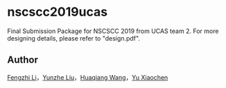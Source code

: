 # nscscc2019ucas
Final Submission Package for NSCSCC 2019 from UCAS team 2. For more designing details, please refer to "design.pdf".
## Author
[Fengzhi Li](https://github.com/L-F-Z)，[Yunzhe Liu](https://github.com/JamesAslan)，[Huaqiang Wang](https://github.com/AugustusWillisWang)，[Yu Xiaochen](https://github.com/imhcyx/)
